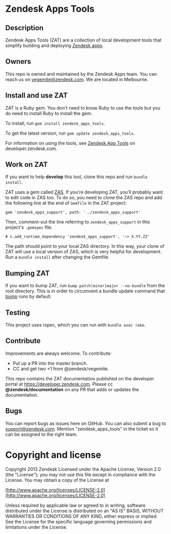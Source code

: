 # Zendesk Apps Tools

## Description
Zendesk Apps Tools (ZAT) are a collection of local development tools that simplify building and deploying [Zendesk apps](https://developer.zendesk.com/apps/docs/apps-v2/getting_started).

## Owners
This repo is owned and maintained by the Zendesk Apps team. You can reach us on vegemite@zendesk.com. We are located in Melbourne.

## Install and use ZAT
ZAT is a Ruby gem. You don't need to know Ruby to use the tools but you do need to install Ruby to install the gem.

To install, run `gem install zendesk_apps_tools`.

To get the latest version, run `gem update zendesk_apps_tools`.

For information on using the tools, see  [Zendesk App Tools](https://developer.zendesk.com/apps/docs/developer-guide/zat) on developer.zendesk.com.

## Work on ZAT
If you want to help **develop** this tool, clone this repo and run `bundle install`.

ZAT uses a gem called [ZAS](https://github.com/zendesk/zendesk_apps_support/). If you're developing ZAT, you'll probably want to edit code in ZAS too. To do so, you need to clone the ZAS repo and add the following line at the end of `Gemfile` in the ZAT project:

`gem 'zendesk_apps_support', path: '../zendesk_apps_support'`

Then, comment-out the line referring to `zendesk_apps_support` in this project's `.gemspec` file.

```
# s.add_runtime_dependency 'zendesk_apps_support', '~> X.YY.ZZ'
```

The path should point to your local ZAS directory. In this way, your clone of ZAT will use a local version of ZAS, which is very helpful for development. Run a `bundle install` after changing the Gemfile.

## Bumping ZAT

If you want to bump ZAT, run `bump patch|minor|major --no-bundle` from the root directory.  This is in order to circumvent a bundle update command that [bump](https://github.com/gregorym/bump) runs by default.

## Testing
This project uses rspec, which you can run with `bundle exec rake`.

## Contribute
Improvements are always welcome. To contribute:

* Put up a PR into the master branch.
* CC and get two +1 from @zendesk/vegemite.

This repo contains the ZAT documentation published on the developer portal at https://developer.zendesk.com. Please cc **@zendesk/documentation** on any PR that adds or updates the documentation.

## Bugs
You can report bugs as issues here on GitHub. You can also submit a bug to support@zendesk.com. Mention "zendesk_apps_tools" in the ticket so it can be assigned to the right team.

# Copyright and license
Copyright 2013 Zendesk
Licensed under the Apache License, Version 2.0 (the "License"); you may not use this file except in compliance with the License.
You may obtain a copy of the License at

[http://www.apache.org/licenses/LICENSE-2.0](http://www.apache.org/licenses/LICENSE-2.0)

Unless required by applicable law or agreed to in writing, software distributed under the License is distributed on an "AS IS" BASIS,
WITHOUT WARRANTIES OR CONDITIONS OF ANY KIND, either express or implied.
See the License for the specific language governing permissions and limitations under the License.
